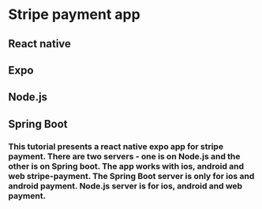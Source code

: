 # Stripe payment app

## React native
## Expo
## Node.js
## Spring Boot

### This tutorial presents a react native expo app for stripe payment. There are two servers - one is on Node.js and the other is on Spring boot. The app works with ios, android and web stripe-payment. The Spring Boot server is only for ios and android payment. Node.js server is for ios, android and web payment.
